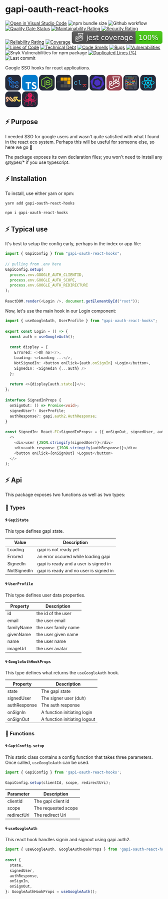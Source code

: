 # gapi-oauth-react-hooks

[![Open in Visual Studio Code](https://img.shields.io/static/v1?logo=visualstudiocode&label=&message=Open%20in%20Visual%20Studio%20Code&labelColor=2c2c32&color=007acc&logoColor=007acc)](https://github.dev/jpb06/gapi-oauth-react-hooks)
![npm bundle size](https://img.shields.io/bundlephobia/min/gapi-oauth-react-hooks)
![Github workflow](https://img.shields.io/github/actions/workflow/status/jpb06/gapi-oauth-react-hooks/tests-scan.yml?branch=master&logo=github-actions&label=last%20workflow)
[![Quality Gate Status](https://sonarcloud.io/api/project_badges/measure?project=jpb06_gapi-oauth-react-hooks&metric=alert_status)](https://sonarcloud.io/summary/new_code?id=jpb06_gapi-oauth-react-hooks)
[![Maintainability Rating](https://sonarcloud.io/api/project_badges/measure?project=jpb06_gapi-oauth-react-hooks&metric=sqale_rating)](https://sonarcloud.io/dashboard?id=jpb06_gapi-oauth-react-hooks)
[![Security Rating](https://sonarcloud.io/api/project_badges/measure?project=jpb06_gapi-oauth-react-hooks&metric=security_rating)](https://sonarcloud.io/dashboard?id=jpb06_gapi-oauth-react-hooks)
[![Reliability Rating](https://sonarcloud.io/api/project_badges/measure?project=jpb06_gapi-oauth-react-hooks&metric=reliability_rating)](https://sonarcloud.io/dashboard?id=jpb06_gapi-oauth-react-hooks)
[![Coverage](https://sonarcloud.io/api/project_badges/measure?project=jpb06_gapi-oauth-react-hooks&metric=coverage)](https://sonarcloud.io/dashboard?id=jpb06_gapi-oauth-react-hooks)
![Coverage](./badges/coverage-jest%20coverage.svg)
[![Lines of Code](https://sonarcloud.io/api/project_badges/measure?project=jpb06_gapi-oauth-react-hooks&metric=ncloc)](https://sonarcloud.io/summary/new_code?id=jpb06_gapi-oauth-react-hooks)
[![Technical Debt](https://sonarcloud.io/api/project_badges/measure?project=jpb06_gapi-oauth-react-hooks&metric=sqale_index)](https://sonarcloud.io/summary/new_code?id=jpb06_gapi-oauth-react-hooks)
[![Code Smells](https://sonarcloud.io/api/project_badges/measure?project=jpb06_gapi-oauth-react-hooks&metric=code_smells)](https://sonarcloud.io/dashboard?id=jpb06_gapi-oauth-react-hooks)
[![Bugs](https://sonarcloud.io/api/project_badges/measure?project=jpb06_gapi-oauth-react-hooks&metric=bugs)](https://sonarcloud.io/summary/new_code?id=jpb06_gapi-oauth-react-hooks)
[![Vulnerabilities](https://sonarcloud.io/api/project_badges/measure?project=jpb06_gapi-oauth-react-hooks&metric=vulnerabilities)](https://sonarcloud.io/summary/new_code?id=jpb06_gapi-oauth-react-hooks)
![Snyk Vulnerabilities for npm package](https://img.shields.io/snyk/vulnerabilities/npm/gapi-oauth-react-hooks?label=snyk%20vulnerabilities)
[![Duplicated Lines (%)](https://sonarcloud.io/api/project_badges/measure?project=jpb06_gapi-oauth-react-hooks&metric=duplicated_lines_density)](https://sonarcloud.io/dashboard?id=jpb06_gapi-oauth-react-hooks)
![Last commit](https://img.shields.io/github/last-commit/jpb06/gapi-oauth-react-hooks?logo=git)

Google SSO hooks for react applications.

<!-- readme-package-icons start -->

<p align="left"><a href="https://docs.github.com/en/actions" target="_blank"><img height="50" src="https://raw.githubusercontent.com/jpb06/jpb06/master/icons/GithubActions-Dark.svg" /></a>&nbsp;<a href="https://www.typescriptlang.org/docs/" target="_blank"><img height="50" src="https://raw.githubusercontent.com/jpb06/jpb06/master/icons/TypeScript.svg" /></a>&nbsp;<a href="https://nodejs.org/en/docs/" target="_blank"><img height="50" src="https://raw.githubusercontent.com/jpb06/jpb06/master/icons/NodeJS-Dark.svg" /></a>&nbsp;<a href="https://pnpm.io/motivation" target="_blank"><img height="50" src="https://raw.githubusercontent.com/jpb06/jpb06/master/icons/Pnpm-Dark.svg" /></a>&nbsp;<a href="https://github.com/conventional-changelog" target="_blank"><img height="50" src="https://raw.githubusercontent.com/jpb06/jpb06/master/icons/CommitLint.Dark.svg" /></a>&nbsp;<a href="https://eslint.org/docs/latest/" target="_blank"><img height="50" src="https://raw.githubusercontent.com/jpb06/jpb06/master/icons/Eslint-Dark.svg" /></a>&nbsp;<a href="https://jestjs.io/docs/getting-started" target="_blank"><img height="50" src="https://raw.githubusercontent.com/jpb06/jpb06/master/icons/Jest.svg" /></a>&nbsp;<a href="https://prettier.io/docs/en/index.html" target="_blank"><img height="50" src="https://raw.githubusercontent.com/jpb06/jpb06/master/icons/Prettier-Dark.svg" /></a>&nbsp;<a href="https://reactjs.org/docs/getting-started.html" target="_blank"><img height="50" src="https://raw.githubusercontent.com/jpb06/jpb06/master/icons/React-Dark.svg" /></a>&nbsp;<a href="https://swc.rs/docs/getting-started" target="_blank"><img height="50" src="https://raw.githubusercontent.com/jpb06/jpb06/master/icons/Swc-Dark.svg" /></a>&nbsp;<a href="https://testing-library.com/docs/" target="_blank"><img height="50" src="https://raw.githubusercontent.com/jpb06/jpb06/master/icons/TestingLibrary-Dark.svg" /></a></p>

<!-- readme-package-icons end -->

## ⚡ Purpose

I needed SSO for google users and wasn't quite satisfied with what I found in the react eco system. Perhaps this will be useful for someone else, so here we go :rocket:

The package exposes its own declaration files; you won't need to install any @types/\* if you use typescript.

## ⚡ Installation

To install, use either yarn or npm:

```bash
yarn add gapi-oauth-react-hooks
```

```bash
npm i gapi-oauth-react-hooks
```

## ⚡ Typical use

It's best to setup the config early, perhaps in the index or app file:

```Typescript
import { GapiConfig } from "gapi-oauth-react-hooks";

// pulling from .env here
GapiConfig.setup(
  process.env.GOOGLE_AUTH_CLIENTID,
  process.env.GOOGLE_AUTH_SCOPE,
  process.env.GOOGLE_AUTH_REDIRECTURI
);

ReactDOM.render(<Login />, document.getElementById("root"));
```

Now, let's use the main hook in our Login component:

```Typescript
import { useGoogleAuth, UserProfile } from "gapi-oauth-react-hooks";

export const Login = () => {
  const auth = useGoogleAuth();

  const display = {
    Errored: <>Oh no!</>,
    Loading: <>Loading ...</>,
    NotSignedIn: <button onClick={auth.onSignIn} >Login</button>,
    SignedIn: <SignedIn {...auth} />
  };

  return <>{display[auth.state]}</>;
};

interface SignedInProps {
  onSignOut: () => Promise<void>;
  signedUser?: UserProfile;
  authResponse?: gapi.auth2.AuthResponse;
}

const SignedIn: React.FC<SignedInProps> = ({ onSignOut, signedUser, authResponse }) => (
  <>
    <div>user {JSON.stringify(signedUser)}</div>
    <div>auth response {JSON.stringify(authResponse)}</div>
    <button onClick={onSignOut} >Logout</button>
  </>
);
```

## ⚡ Api

This package exposes two functions as well as two types:

### 🔶 Types

#### 🌀 `GapiState`

This type defines gapi state.

| Value       | Description                            |
| ----------- | -------------------------------------- |
| Loading     | gapi is not ready yet                  |
| Errored     | an error occured while loading gapi    |
| SignedIn    | gapi is ready and a user is signed in  |
| NotSignedIn | gapi is ready and no user is signed in |

#### 🌀 `UserProfile`

This type defines user data properties.

| Property   | Description          |
| ---------- | -------------------- |
| id         | the id of the user   |
| email      | the user email       |
| familyName | the user family name |
| givenName  | the user given name  |
| name       | the user name        |
| imageUrl   | the user avatar      |

#### 🌀 `GoogleAuthHookProps`

This type defines what returns the `useGoogleAuth` hook.

| Property     | Description                  |
| ------------ | ---------------------------- |
| state        | The gapi state               |
| signedUser   | The signer user (duh)        |
| authResponse | The auth response            |
| onSignIn     | A function initiating login  |
| onSignOut    | A function initiating logout |

### 🔶 Functions

#### 🌀 `GapiConfig.setup`

This static class contains a config function that takes three parameters. Once called, `useGoogleAuth` can be used.

```javascript
import { GapiConfig } from 'gapi-oauth-react-hooks';

GapiConfig.setup(clientId, scope, redirectUri);
```

| Parameter   | Description         |
| ----------- | ------------------- |
| clientId    | The gapi client id  |
| scope       | The requested scope |
| redirectUri | The redirect Uri    |

#### 🌀 `useGoogleAuth`

This react hook handles signin and signout using gapi auth2.

```javascript
import { useGoogleAuth, GoogleAuthHookProps } from 'gapi-oauth-react-hooks';

const {
  state,
  signedUser,
  authResponse,
  onSignIn,
  onSignOut,
}: GoogleAuthHookProps = useGoogleAuth();
```
